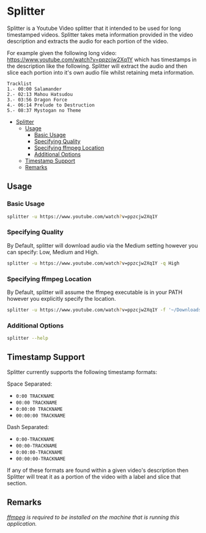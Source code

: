 # Splitter

Splitter is a Youtube Video splitter that it intended to be used for long timestamped videos. Splitter takes meta information provided in the video description and extracts the audio for each portion of the video.

For example given the following long video: https://www.youtube.com/watch?v=ppzcjw2Xq1Y which has timestamps in the description like the following. Splitter will extract the audio and then slice each portion into it's own audio file whilst retaining meta information.

```
Tracklist
1.- 00:00 Salamander
2.- 02:13 Mahou Hatsudou
3.- 03:56 Dragon Force
4.- 06:14 Prelude to Destruction
5.- 08:37 Mystogan no Theme
```

- [Splitter](#splitter)
    - [Usage](#usage)
        - [Basic Usage](#basic-usage)
        - [Specifying Quality](#specifying-quality)
        - [Specifying ffmpeg Location](#specifying-ffmpeg-location)
        - [Additional Options](#additional-options)
    - [Timestamp Support](#timestamp-support)
    - [Remarks](#remarks)

## Usage

### Basic Usage
```sh
splitter -u https://www.youtube.com/watch?v=ppzcjw2Xq1Y
```

### Specifying Quality

By Default, splitter will download audio via the Medium setting however you can specify: Low, Medium and High.

```sh
splitter -u https://www.youtube.com/watch?v=ppzcjw2Xq1Y -q High
```

### Specifying ffmpeg Location

By Default, splitter will assume the ffmpeg executable is in your PATH however you explicitly specify the location.

```sh
splitter -u https://www.youtube.com/watch?v=ppzcjw2Xq1Y -f '~/Downloads/ffmpeg-4.0/tools/ffmpeg'
```

### Additional Options
```sh
splitter --help
```



## Timestamp Support

Splitter currently supports the following timestamp formats:

Space Separated:
- `0:00 TRACKNAME`
- `00:00 TRACKNAME`
- `0:00:00 TRACKNAME`
- `00:00:00 TRACKNAME`

Dash Separated:
- `0:00-TRACKNAME`
- `00:00-TRACKNAME`
- `0:00:00-TRACKNAME`
- `00:00:00-TRACKNAME`

If any of these formats are found within a given video's description then Splitter will treat it as a portion of the video with a label and slice that section.

## Remarks

*[ffmpeg](https://www.ffmpeg.org/download.html) is required to be installed on the machine that is running this application.*